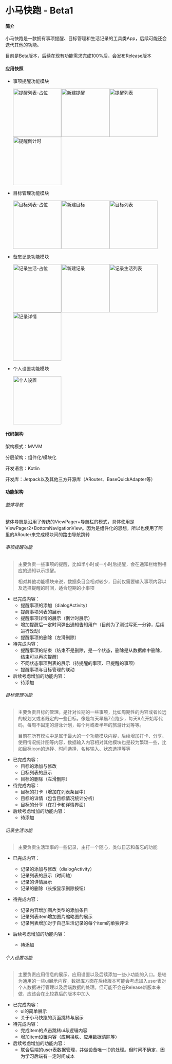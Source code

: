 # 小马快跑 - Beta1

#### 简介

小马快跑是一款拥有事项提醒、目标管理和生活记录的工具类App，后续可能还会迭代其他的功能。

目前是Beta版本，后续在现有功能需求完成100%后，会发布Release版本

#### 应用快照

* 事项提醒功能模块

  <img src="screenshot/提醒列表-占位.jpeg" alt="提醒列表-占位" width="150"/><img src="screenshot/新建提醒.jpeg" alt="新建提醒" width="150"/><img src="screenshot/提醒列表.jpeg" alt="提醒列表" width="150"/><img src="screenshot/提醒倒计时.jpeg" alt="提醒倒计时" width="150" />

* 目标管理功能模块

  <img src="screenshot/目标列表-占位.jpeg" alt="目标列表-占位" width="150"/><img src="screenshot/新建目标.jpeg" alt="新建目标" width="150"/><img src="screenshot/目标列表.jpeg" alt="目标列表" width="150"/>

* 备忘记录功能模块

  <img src="screenshot/记录生活-占位.jpeg" alt="记录生活-占位" width="150"/><img src="screenshot/新建记录.jpeg" alt="新建记录" width="150"/><img src="screenshot/记录生活列表.jpeg" alt="记录生活列表" width="150"/><img src="screenshot/记录详情.jpeg" alt="记录详情" width="150"/>

* 个人设置功能模块

  <img src="screenshot/个人设置.jpeg" alt="个人设置" width="150"/>

#### 代码架构

架构模式：MVVM

分层架构：组件化/模块化

开发语言：Kotlin

开发库：Jetpack以及其他三方开源库（ARouter、BaseQuickAdapter等）

#### 功能架构

###### 整体导航

整体导航是沿用了传统的ViewPager+导航栏的模式，具体使用是ViewPager2+BottomNavigationView。因为是组件化的思想，所以也使用了阿里的ARouter来完成模块间的路由导航跳转

###### 事项提醒功能

> 主要负责一些事项的提醒，比如半小时或一小时后提醒，会在通知栏给到相应的通知以示提醒。
>
> 相对其他功能模块来说，数据条目会相对较少，目前仅需要输入事项内容以及选择提醒的时间，适合短期的小事项

* 已完成内容：
  * 提醒事项的添加（dialogActivity）
  * 提醒事项列表的展示
  * 提醒事项详情的展示（倒计时展示）
  * 增加提醒后一定时间弹出通知告知用户（目前为了测试写死一分钟，后续进行改动）
  * 提醒事项的删除（左滑删除）
* 待完成内容：
  * 提醒事项的结束（结束不是删除，是一个状态，删除是从数据库中删除，结束可以再次提醒）
  * 不同状态事项列表的展示（待提醒的事项、已提醒的事项）
  * 提醒事项与目标管理的联动
* 后续考虑增加的功能内容：
  * 待添加

###### 目标管理功能

> 主要负责目标的管理。是针对长期的一些事项，比如周期性的内容或者长远的规划又或者既定的一些目标。像是每天早晨7点跑步，每天9点开始写代码，每周不固定的游泳计划，每个月或者半年的旅游计划等等。
>
> 目前在所有模块中是属于最大的一个功能模块内容，后续增加打卡、分享、使用情况统计图等内容，数据输入内容相对其他模块也是较为繁琐一些，比如目标icon的选择、时间选择、名称输入、状态选择等等

* 已完成内容：
  * 目标的添加与修改
  * 目标列表的展示 
  * 目标的删除（左滑删除）
* 待完成内容：
  * 目标的打卡（增加在列表条目中）
  * 目标的详情（包含目标情况统计分析）
  * 目标的分享（在打卡和详情界面）
* 后续考虑增加的功能内容：
  * 待添加

###### 记录生活功能

> 主要负责生活琐事的一些记录，主打一个随心，类似日志和备忘的功能

* 已完成内容：
  * 记录的添加与修改（dialogActivity）
  * 记录列表的展示（时间轴）
  * 记录的详情展示
  * 记录的删除（长按显示删除按钮）

* 待完成内容：
  * 记录内容增加图片类型的添加条目
  * 记录列表item增加图片缩略图的展示
  * 记录列表增加对于自己生活记录的每个item的单独评论

* 后续考虑增加的功能内容：
  * 待添加


###### 个人设置功能

> 主要负责应用信息的展示、应用设置以及后续添加一些小功能的入口。是较为通用的一些ui展示内容，数据库方面在后续版本可能会考虑加入user表对个人数据进行管理以及后端数据的处理。但可能不会在Release新版本来做，应该会在比较靠后的版本中加入

* 已完成内容：
  * ui的简单展示
  * 关于小马快跑的页面跳转与展示
* 待完成内容：
  * 完成item的点击跳转ui与逻辑内容
  * 增加item设置内容（应用换肤、应用数据清除等）
* 后续考虑增加的功能内容：
  * 联合后端的user表数据管理，并做设备唯一ID的处理。但时间不确定，因为学习后端有一定时间成本